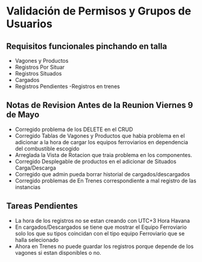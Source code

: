 # Validación de Permisos y Grupos de Usuarios

## Requisitos funcionales pinchando en talla

- Vagones y Productos
- Registros Por Situar
- Registros Situados
- Cargados
- Registros Pendientes
-Registros en trenes

## Notas de Revision Antes de la Reunion Viernes 9 de Mayo

- Corregido problema de los DELETE en el CRUD
- Corregido Tablas de Vagones y Productos que habia problema en el adicionar a la hora de cargar los equipos ferroviarios en dependencia del combustible escogido
- Arreglada la Vista de Rotacion que traia problema en los componentes.
- Corregido Desplegable de productos en el adicionar de Situados Carga/Descarga
- Corregido que admin pueda borrar historial de cargados/descargados
- Corregido problemas de En Trenes correspondiente a mal registro de las instancias

## Tareas Pendientes

- La hora de los registros no se estan creando con UTC+3 Hora Havana
- En cargados/Descargados se tiene que mostrar el Equipo Ferroviario solo los que su tipos coincidan con el tipo equipo Ferroviario que se halla selecionado
- Ahora en Trenes no puede guardar los registros porque depende de los vagones si estan disponibles o no.
